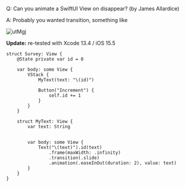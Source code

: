 Q: Can you animate a SwiftUI View on disappear? (by James Allardice)

A: Probably you wanted transition, something like

![utMgj](https://user-images.githubusercontent.com/62171579/176427162-aa70c290-79d6-4716-a390-da0590459e23.gif)

**Update:** re-tested with Xcode 13.4 / iOS 15.5

```
struct Survey: View {
	@State private var id = 0

	var body: some View {
		VStack {
			MyText(text: "\(id)")

			Button("Increment") {
				self.id += 1
			}
		}
	}

	struct MyText: View {
		var text: String


		var body: some View {
			Text("\(text)").id(text)
				.frame(maxWidth: .infinity)
				.transition(.slide)
				.animation(.easeInOut(duration: 2), value: text)
		}
	}
}
```
